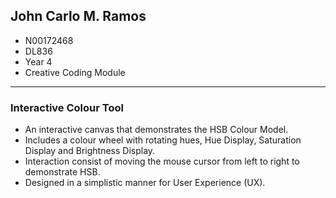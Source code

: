 ## John Carlo M. Ramos 
- N00172468
- DL836
- Year 4
- Creative Coding Module

---

### Interactive Colour Tool
- An interactive canvas that demonstrates the HSB Colour Model.
- Includes a colour wheel with rotating hues, Hue Display, Saturation Display and Brightness Display.
- Interaction consist of moving the mouse cursor from left to right to demonstrate HSB.
- Designed in a simplistic manner for User Experience (UX).